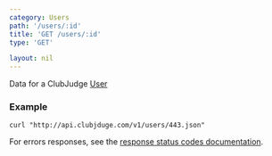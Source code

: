 ```yaml
---
category: Users
path: '/users/:id'
title: 'GET /users/:id'
type: 'GET'

layout: nil
---
```


Data for a ClubJudge [User](#/user-model)

### Example

```
curl "http://api.clubjduge.com/v1/users/443.json"
```

For errors responses, see the [response status codes documentation](#/response-status-codes).
